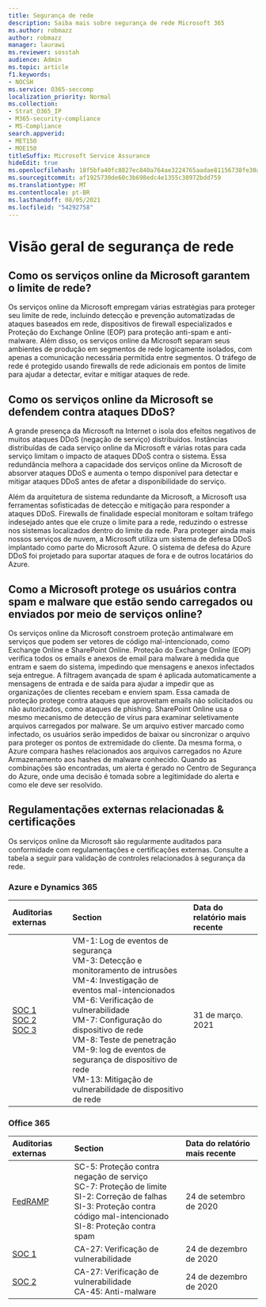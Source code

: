 ```yaml
---
title: Segurança de rede
description: Saiba mais sobre segurança de rede Microsoft 365
ms.author: robmazz
author: robmazz
manager: laurawi
ms.reviewer: sosstah
audience: Admin
ms.topic: article
f1.keywords:
- NOCSH
ms.service: O365-seccomp
localization_priority: Normal
ms.collection:
- Strat_O365_IP
- M365-security-compliance
- MS-Compliance
search.appverid:
- MET150
- MOE150
titleSuffix: Microsoft Service Assurance
hideEdit: true
ms.openlocfilehash: 18f5bfa40fc8827ec840a764ae3224765aadae81156738fe30a51acd6ca244ab
ms.sourcegitcommit: af1925730de60c3b698edc4e1355c38972bdd759
ms.translationtype: MT
ms.contentlocale: pt-BR
ms.lasthandoff: 08/05/2021
ms.locfileid: "54292758"
---
```

# <a name="network-security-overview"></a>Visão geral de segurança de rede

## <a name="how-do-microsoft-online-services-secure-the-network-boundary"></a>Como os serviços online da Microsoft garantem o limite de rede?

Os serviços online da Microsoft empregam várias estratégias para proteger seu limite de rede, incluindo detecção e prevenção automatizadas de ataques baseados em rede, dispositivos de firewall especializados e Proteção do Exchange Online (EOP) para proteção anti-spam e anti-malware. Além disso, os serviços online da Microsoft separam seus ambientes de produção em segmentos de rede logicamente isolados, com apenas a comunicação necessária permitida entre segmentos. O tráfego de rede é protegido usando firewalls de rede adicionais em pontos de limite para ajudar a detectar, evitar e mitigar ataques de rede.

## <a name="how-do-microsoft-online-services-defend-against-ddos-attacks"></a>Como os serviços online da Microsoft se defendem contra ataques DDoS?

A grande presença da Microsoft na Internet o isola dos efeitos negativos de muitos ataques DDoS (negação de serviço) distribuídos. Instâncias distribuídas de cada serviço online da Microsoft e várias rotas para cada serviço limitam o impacto de ataques DDoS contra o sistema. Essa redundância melhora a capacidade dos serviços online da Microsoft de absorver ataques DDoS e aumenta o tempo disponível para detectar e mitigar ataques DDoS antes de afetar a disponibilidade do serviço.

Além da arquitetura de sistema redundante da Microsoft, a Microsoft usa ferramentas sofisticadas de detecção e mitigação para responder a ataques DDoS. Firewalls de finalidade especial monitoram e soltam tráfego indesejado antes que ele cruze o limite para a rede, reduzindo o estresse nos sistemas localizados dentro do limite da rede. Para proteger ainda mais nossos serviços de nuvem, a Microsoft utiliza um sistema de defesa DDoS implantado como parte do Microsoft Azure. O sistema de defesa do Azure DDoS foi projetado para suportar ataques de fora e de outros locatários do Azure.

## <a name="how-does-microsoft-protect-users-against-spam-and-malware-being-uploaded-or-sent-through-online-services"></a>Como a Microsoft protege os usuários contra spam e malware que estão sendo carregados ou enviados por meio de serviços online?

Os serviços online da Microsoft constroem proteção antimalware em serviços que podem ser vetores de código mal-intencionado, como Exchange Online e SharePoint Online. Proteção do Exchange Online (EOP) verifica todos os emails e anexos de email para malware à medida que entram e saem do sistema, impedindo que mensagens e anexos infectados seja entregue. A filtragem avançada de spam é aplicada automaticamente a mensagens de entrada e de saída para ajudar a impedir que as organizações de clientes recebam e enviem spam. Essa camada de proteção protege contra ataques que aproveitam emails não solicitados ou não autorizados, como ataques de phishing. SharePoint Online usa o mesmo mecanismo de detecção de vírus para examinar seletivamente arquivos carregados por malware. Se um arquivo estiver marcado como infectado, os usuários serão impedidos de baixar ou sincronizar o arquivo para proteger os pontos de extremidade do cliente. Da mesma forma, o Azure compara hashes relacionados aos arquivos carregados no Azure Armazenamento aos hashes de malware conhecido. Quando as combinações são encontradas, um alerta é gerado no Centro de Segurança do Azure, onde uma decisão é tomada sobre a legitimidade do alerta e como ele deve ser resolvido.

## <a name="related-external-regulations--certifications"></a>Regulamentações externas relacionadas & certificações

Os serviços online da Microsoft são regularmente auditados para conformidade com regulamentações e certificações externas. Consulte a tabela a seguir para validação de controles relacionados à segurança da rede.

### <a name="azure-and-dynamics-365"></a>Azure e Dynamics 365

| **Auditorias externas** | **Section** | **Data do relatório mais recente** |
|:--------------------|:------------|:-----------------------|
| [SOC 1](https://servicetrust.microsoft.com/ViewPage/MSComplianceGuideV3?command=Download&downloadType=Document&downloadId=b8721ebd-af20-42fe-b22f-8332b0a19517&tab=7027ead0-3d6b-11e9-b9e1-290b1eb4cdeb&docTab=7027ead0-3d6b-11e9-b9e1-290b1eb4cdeb_SOC_%2F_SSAE_16_Reports) <br> [SOC 2](https://servicetrust.microsoft.com/ViewPage/MSComplianceGuideV3?command=Download&downloadType=Document&downloadId=234a0f57-83c1-4afc-a586-a0e7a59592f7&tab=7027ead0-3d6b-11e9-b9e1-290b1eb4cdeb&docTab=7027ead0-3d6b-11e9-b9e1-290b1eb4cdeb_SOC_%2F_SSAE_16_Reports) <br> [SOC 3](https://servicetrust.microsoft.com/ViewPage/MSComplianceGuideV3?command=Download&downloadType=Document&downloadId=75c8cbf6-e456-473c-a05e-34fea888ec2a&tab=7027ead0-3d6b-11e9-b9e1-290b1eb4cdeb&docTab=7027ead0-3d6b-11e9-b9e1-290b1eb4cdeb_SOC_%2F_SSAE_16_Reports) | VM-1: Log de eventos de segurança <br> VM-3: Detecção e monitoramento de intrusões <br> VM-4: Investigação de eventos mal-intencionados <br> VM-6: Verificação de vulnerabilidade <br> VM-7: Configuração do dispositivo de rede <br> VM-8: Teste de penetração <br> VM-9: log de eventos de segurança de dispositivo de rede <br> VM-13: Mitigação de vulnerabilidade de dispositivo de rede | 31 de março. 2021 |

### <a name="office-365"></a>Office 365

| **Auditorias externas** | **Section** | **Data do relatório mais recente** |
|:--------------------|:------------|:-----------------------|
| [FedRAMP](https://compliance.microsoft.com/compliancemanager) | SC-5: Proteção contra negação de serviço <br> SC-7: Proteção de limite <br> SI-2: Correção de falhas <br> SI-3: Proteção contra código mal-intencionado <br> SI-8: Proteção contra spam | 24 de setembro de 2020 |
| [SOC 1](https://servicetrust.microsoft.com/ViewPage/MSComplianceGuideV3?command=Download&downloadType=Document&downloadId=90df3f9c-3aaf-4dbf-99d0-ca9f2991721b&tab=7027ead0-3d6b-11e9-b9e1-290b1eb4cdeb&docTab=7027ead0-3d6b-11e9-b9e1-290b1eb4cdeb_SOC_%2F_SSAE_16_Reports) | CA-27: Verificação de vulnerabilidade | 24 de dezembro de 2020 |
| [SOC 2](https://servicetrust.microsoft.com/ViewPage/MSComplianceGuideV3?command=Download&downloadType=Document&downloadId=a73c1738-7892-42b7-acd3-87b6371c53f6&tab=7027ead0-3d6b-11e9-b9e1-290b1eb4cdeb&docTab=7027ead0-3d6b-11e9-b9e1-290b1eb4cdeb_SOC_%2F_SSAE_16_Reports) | CA-27: Verificação de vulnerabilidade <br> CA-45: Anti-malware | 24 de dezembro de 2020 |